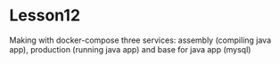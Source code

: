 # Lesson12
Making with docker-compose three services: assembly (compiling java app), production (running java app) and base for java app (mysql)
